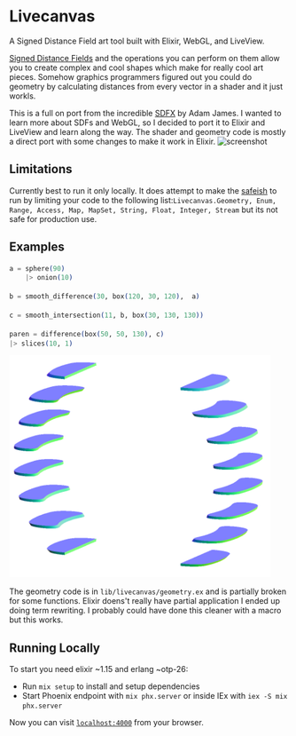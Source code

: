 # Livecanvas

A Signed Distance Field art tool built with Elixir, WebGL, and LiveView.

[Signed Distance Fields](https://iquilezles.org/articles/distfunctions/) and the operations you can perform on them allow you to create complex and cool shapes which make for really cool art pieces. Somehow graphics programmers figured out you could do geometry by calculating distances from every vector in a shader and it just workls.

This is a full on port from the incredible [SDFX](https://github.com/adam-james-v/sdfx) by Adam James. I wanted to learn more about SDFs and WebGL, so I decided to port it to Elixir and LiveView and learn along the way. The shader and geometry code is mostly a direct port with some changes to make it work in Elixir. 
![screenshot](https://github.com/jeregrine/livecanvas/assets/100886/a90049d2-17cf-4fa8-baf6-c327812f5611)

## Limitations

Currently best to run it only locally. It does attempt to make the [safeish](https://github.com/robinhilliard/safeish) to run by limiting your code to the following list:`Livecanvas.Geometry, Enum, Range, Access, Map, MapSet, String, Float, Integer, Stream` but its not safe for production use.

## Examples

```elixir
a = sphere(90)
    |> onion(10)

b = smooth_difference(30, box(120, 30, 120),  a)

c = smooth_intersection(11, b, box(30, 130, 130))

paren = difference(box(50, 50, 130), c)
|> slices(10, 1)
```
<img src="example.png" height="400" />

The geometry code is in `lib/livecanvas/geometry.ex` and is partially broken for some functions. Elixir doens't really have partial application I ended up doing term rewriting. I probably could have done this cleaner with a macro but this works.

## Running Locally
To start you need elixir ~1.15 and erlang ~otp-26:

  * Run `mix setup` to install and setup dependencies
  * Start Phoenix endpoint with `mix phx.server` or inside IEx with `iex -S mix phx.server`

Now you can visit [`localhost:4000`](http://localhost:4000) from your browser.
